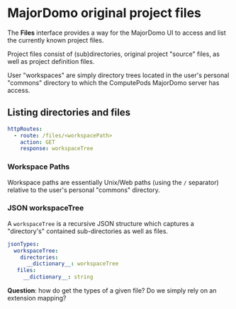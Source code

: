 # MajorDomo original project files

<!-- toc -->

The **Files** interface provides a way for the MajorDomo UI to access and 
list the currently known project files. 

Project files consist of (sub)directories, original project "source" 
files, as well as project definition files. 

User "workspaces" are simply directory trees located in the user's 
personal "commons" directory to which the ComputePods MajorDomo server has 
access. 

## Listing directories and files

```yaml
httpRoutes:
  - route: /files/<workspacePath>
    action: GET
    response: workspaceTree
```
### Workspace Paths

Workspace paths are essentially Unix/Web paths (using the `/` separator) 
relative to the user's personal "commons" directory. 

### JSON workspaceTree

A `workspaceTree` is a recursive JSON structure which captures a 
"directory's" contained sub-directories as well as files. 

```yaml
jsonTypes:
  workspaceTree:
    directories: 
      __dictionary__: workspaceTree
   files:
     __dictionary__: string
```

**Question**: how do get the types of a given file? Do we simply rely on 
an extension mapping? 
